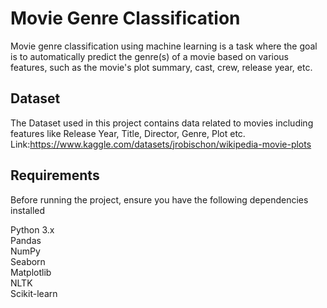 
# Movie Genre Classification

Movie genre classification using machine learning is a task where the goal is to automatically predict the genre(s) of a movie based on various features, such as the movie's plot summary, cast, crew, release year, etc.

## Dataset
The Dataset used in this project contains data related to movies including features like Release Year, Title, Director, Genre, Plot etc. 
Link:https://www.kaggle.com/datasets/jrobischon/wikipedia-movie-plots
## Requirements
Before running the project, ensure you have the following dependencies installed

Python 3.x   
Pandas  
NumPy  
Seaborn  
Matplotlib  
NLTK  
Scikit-learn